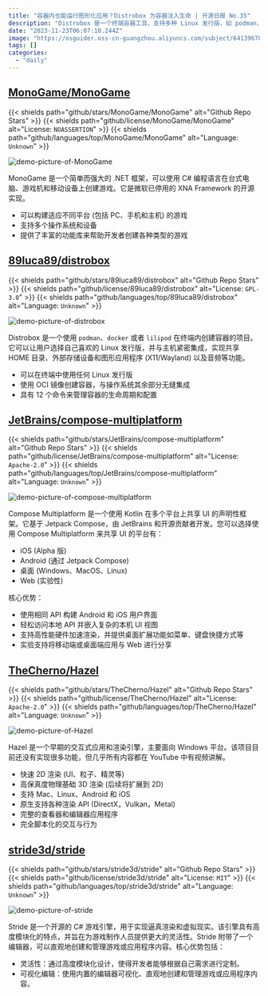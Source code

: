 ```yaml
---
title: "容器内也能运行图形化应用？Distrobox 为容器注入生命 | 开源日报 No.35"
description: "Distrobox 是一个终端容器工具，支持多种 Linux 发行版，如 podman、docker 和 lilipod。它允许在终端中轻松创建容器，与主机集成，实现共享HOME目录、外部存储、图形应用程序和音频等功能。"
date: "2023-11-23T06:07:10.244Z"
image: "https://osguider.oss-cn-guangzhou.aliyuncs.com/subject/64139678b95e22e19dd5c0375525b1d7.png"
tags: []
categories:
  - "daily"
---
```


## [MonoGame/MonoGame](https://github.com/MonoGame/MonoGame)

{{< shields path="github/stars/MonoGame/MonoGame" alt="Github Repo Stars" >}} {{< shields path="github/license/MonoGame/MonoGame" alt="License: `NOASSERTION`" >}} {{< shields path="github/languages/top/MonoGame/MonoGame" alt="Language: `Unknown`" >}}

![demo-picture-of-MonoGame](https://picgo-daily.oss-cn-guangzhou.aliyuncs.com/picgo-daily/2023/cb8e75ff6d73b4568d9c9d444fad578c.png)

MonoGame 是一个简单而强大的 .NET 框架，可以使用 C# 编程语言在台式电脑、游戏机和移动设备上创建游戏。它是微软已停用的 XNA Framework 的开源实现。

- 可以构建适应不同平台 (包括 PC、手机和主机) 的游戏
- 支持多个操作系统和设备
- 提供了丰富的功能库来帮助开发者创建各种类型的游戏
  
## [89luca89/distrobox](https://github.com/89luca89/distrobox)

{{< shields path="github/stars/89luca89/distrobox" alt="Github Repo Stars" >}} {{< shields path="github/license/89luca89/distrobox" alt="License: `GPL-3.0`" >}} {{< shields path="github/languages/top/89luca89/distrobox" alt="Language: `Unknown`" >}}

![demo-picture-of-distrobox](https://osguider.oss-cn-guangzhou.aliyuncs.com/subject/9c0920363d75f846394a76c6c872adff.png)

Distrobox 是一个使用 `podman`、`docker` 或者 `lilipod` 在终端内创建容器的项目。它可以让用户选择自己喜欢的 Linux 发行版，并与主机紧密集成，实现共享 HOME 目录、外部存储设备和图形应用程序 (X11/Wayland) 以及音频等功能。

- 可以在终端中使用任何 Linux 发行版
- 使用 OCI 镜像创建容器，与操作系统其余部分无缝集成
- 具有 12 个命令来管理容器的生命周期和配置
  
## [JetBrains/compose-multiplatform](https://github.com/JetBrains/compose-multiplatform)

{{< shields path="github/stars/JetBrains/compose-multiplatform" alt="Github Repo Stars" >}} {{< shields path="github/license/JetBrains/compose-multiplatform" alt="License: `Apache-2.0`" >}} {{< shields path="github/languages/top/JetBrains/compose-multiplatform" alt="Language: `Unknown`" >}}

![demo-picture-of-compose-multiplatform](https://osguider.oss-cn-guangzhou.aliyuncs.com/subject/23adc586a0548bd343b3530d7b5eb258.png)

Compose Multiplatform 是一个使用 Kotlin 在多个平台上共享 UI 的声明性框架。它基于 Jetpack Compose，由 JetBrains 和开源贡献者开发。您可以选择使用 Compose Multiplatform 来共享 UI 的平台有：

- iOS (Alpha 版)
- Android (通过 Jetpack Compose)
- 桌面 (Windows、MacOS、Linux)
- Web (实验性)

核心优势：

- 使用相同 API 构建 Android 和 iOS 用户界面
- 轻松访问本地 API 并嵌入复杂的本机 UI 视图
- 支持高性能硬件加速渲染，并提供桌面扩展功能如菜单、键盘快捷方式等
- 实验支持将移动端或桌面端应用与 Web 进行分享
  
## [TheCherno/Hazel](https://github.com/TheCherno/Hazel)

{{< shields path="github/stars/TheCherno/Hazel" alt="Github Repo Stars" >}} {{< shields path="github/license/TheCherno/Hazel" alt="License: `Apache-2.0`" >}} {{< shields path="github/languages/top/TheCherno/Hazel" alt="Language: `Unknown`" >}}

![demo-picture-of-Hazel](https://osguider.oss-cn-guangzhou.aliyuncs.com/subject/bb751e5ecefaf45d4257dd4682a11579.png)

Hazel 是一个早期的交互式应用和渲染引擎，主要面向 Windows 平台。该项目目前还没有实现很多功能，但几乎所有内容都在 YouTube 中有视频讲解。

- 快速 2D 渲染 (UI、粒子、精灵等)
- 高保真度物理基础 3D 渲染 (后续将扩展到 2D)
- 支持 Mac、Linux、Android 和 iOS
- 原生支持各种渲染 API (DirectX，Vulkan，Metal)
- 完整的查看器和编辑器应用程序
- 完全脚本化的交互与行为
  
## [stride3d/stride](https://github.com/stride3d/stride)

{{< shields path="github/stars/stride3d/stride" alt="Github Repo Stars" >}} {{< shields path="github/license/stride3d/stride" alt="License: `MIT`" >}} {{< shields path="github/languages/top/stride3d/stride" alt="Language: `Unknown`" >}}

![demo-picture-of-stride](https://osguider.oss-cn-guangzhou.aliyuncs.com/subject/9c2cd3419732da76abab2a8877850a49.png)

Stride 是一个开源的 C# 游戏引擎，用于实现逼真渲染和虚拟现实。该引擎具有高度模块化的特点，并旨在为游戏制作人员提供更大的灵活性。Stride 附带了一个编辑器，可以直观地创建和管理游戏或应用程序内容。核心优势包括：

- 灵活性：通过高度模块化设计，使得开发者能够根据自己需求进行定制。
- 可视化编辑：使用内置的编辑器可视化、直观地创建和管理游戏或应用程序内容。
  